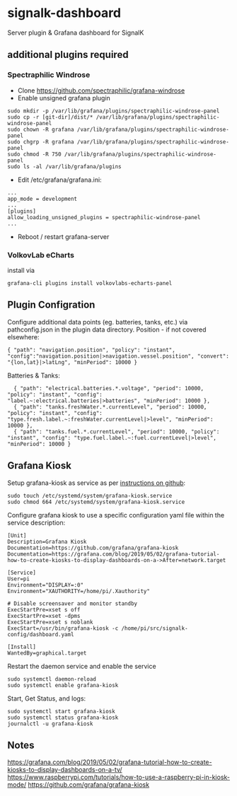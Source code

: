 # signalk-dashboard
Server plugin &amp; Grafana dashboard for SignalK 


## additional plugins required

### Spectraphilic Windrose
- Clone https://github.com/spectraphilic/grafana-windrose
- Enable unsigned grafana plugin
```
sudo mkdir -p /var/lib/grafana/plugins/spectraphilic-windrose-panel
sudo cp -r [git-dir]/dist/* /var/lib/grafana/plugins/spectraphilic-windrose-panel
sudo chown -R grafana /var/lib/grafana/plugins/spectraphilic-windrose-panel
sudo chgrp -R grafana /var/lib/grafana/plugins/spectraphilic-windrose-panel
sudo chmod -R 750 /var/lib/grafana/plugins/spectraphilic-windrose-panel
sudo ls -al /var/lib/grafana/plugins
```
- Edit /etc/grafana/grafana.ini:
```
...
app_mode = development
...
[plugins]
allow_loading_unsigned_plugins = spectraphilic-windrose-panel
...
```
- Reboot / restart grafana-server

### VolkovLab eCharts
install via 
```
grafana-cli plugins install volkovlabs-echarts-panel
```

## Plugin Configration

Configure additional data points (eg. batteries, tanks, etc.) via pathconfig.json in the plugin data directory.
Position - if not covered elsewhere:
```
{ "path": "navigation.position", "policy": "instant", "config":"navigation.position|>navigation.vessel.position", "convert": "{lon,lat}|>latLng", "minPeriod": 10000 }
```
Batteries & Tanks:
```
  { "path": "electrical.batteries.*.voltage", "period": 10000, "policy": "instant", "config": "label.~:electrical.batteries|>batteries", "minPeriod": 10000 },
  { "path": "tanks.freshWater.*.currentLevel", "period": 10000, "policy": "instant", "config": "type.fresh.label.~:freshWater.currentLevel|>level", "minPeriod": 10000 },
  { "path": "tanks.fuel.*.currentLevel", "period": 10000, "policy": "instant", "config": "type.fuel.label.~:fuel.currentLevel|>level", "minPeriod": 10000 }
```

## Grafana Kiosk
Setup grafana-kiosk as service as per [instructions on github](https://github.com/grafana/grafana-kiosk): 
```
sudo touch /etc/systemd/system/grafana-kiosk.service
sudo chmod 664 /etc/systemd/system/grafana-kiosk.service
```
Configure grafana kiosk to use a specific configuration yaml file within the service description: 
```
[Unit]
Description=Grafana Kiosk
Documentation=https://github.com/grafana/grafana-kiosk
Documentation=https://grafana.com/blog/2019/05/02/grafana-tutorial-how-to-create-kiosks-to-display-dashboards-on-a->After=network.target

[Service]
User=pi
Environment="DISPLAY=:0"
Environment="XAUTHORITY=/home/pi/.Xauthority"

# Disable screensaver and monitor standby
ExecStartPre=xset s off
ExecStartPre=xset -dpms
ExecStartPre=xset s noblank
ExecStart=/usr/bin/grafana-kiosk -c /home/pi/src/signalk-config/dashboard.yaml

[Install]
WantedBy=graphical.target
```
Restart the daemon service and enable the service
```
sudo systemctl daemon-reload
sudo systemctl enable grafana-kiosk
```
Start, Get Status, and logs:
```
sudo systemctl start grafana-kiosk
sudo systemctl status grafana-kiosk
journalctl -u grafana-kiosk
```

## Notes
https://grafana.com/blog/2019/05/02/grafana-tutorial-how-to-create-kiosks-to-display-dashboards-on-a-tv/
https://www.raspberrypi.com/tutorials/how-to-use-a-raspberry-pi-in-kiosk-mode/
https://github.com/grafana/grafana-kiosk
